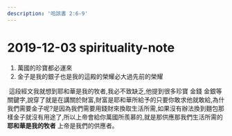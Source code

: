 ```yaml
---
description: '哈該書 2:6-9'
---
```


# 2019-12-03 spirituality-note

1. 萬國的珍寶都必運來
2. 金子是我的銀子也是我的這殿的榮耀必大過先前的榮耀

 ​ 這段經文我就想到耶和華是我的牧者,我必不致缺乏,他提到很多珍寶 金錢 金銀等關鍵字,說穿了就是在講關於財富,財富是耶和華所給予的只要你敢求他就敢給,為什我們需要金子呢?是因為我們需要用錢財來換取生活所需,如果沒有辦法換到麵包那樣金子就沒有用途了,所以上帝會給你萬國所羨慕的,就是那供應那我們生活所需的 **耶和華是我的牧者** 上帝是我們的供應者。



